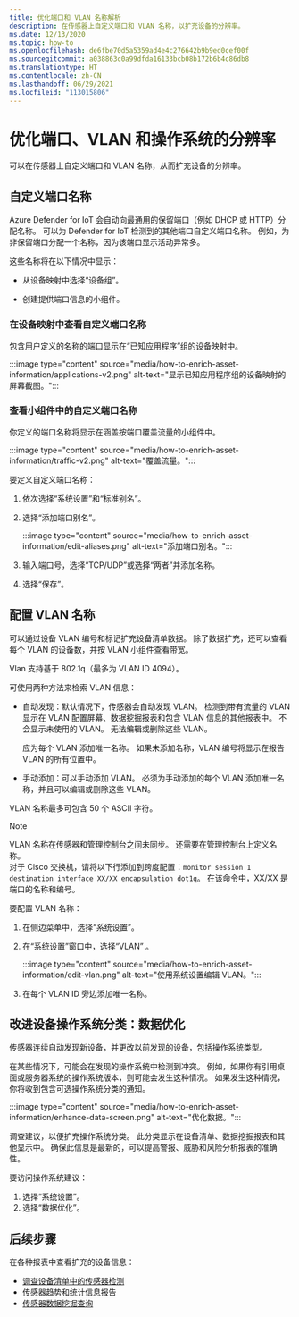```yaml
---
title: 优化端口和 VLAN 名称解析
description: 在传感器上自定义端口和 VLAN 名称，以扩充设备的分辨率。
ms.date: 12/13/2020
ms.topic: how-to
ms.openlocfilehash: de6fbe70d5a5359ad4e4c276642b9b9ed0cef00f
ms.sourcegitcommit: a038863c0a99dfda16133bcb08b172b6b4c86db8
ms.translationtype: HT
ms.contentlocale: zh-CN
ms.lasthandoff: 06/29/2021
ms.locfileid: "113015806"
---
```

# <a name="enhance-port-vlan-and-os-resolution"></a>优化端口、VLAN 和操作系统的分辨率

可以在传感器上自定义端口和 VLAN 名称，从而扩充设备的分辨率。

## <a name="customize-port-names"></a>自定义端口名称

Azure Defender for IoT 会自动向最通用的保留端口（例如 DHCP 或 HTTP）分配名称。 可以为 Defender for IoT 检测到的其他端口自定义端口名称。 例如，为非保留端口分配一个名称，因为该端口显示活动异常多。

这些名称将在以下情况中显示：

  - 从设备映射中选择“设备组”。

  - 创建提供端口信息的小组件。

### <a name="view-custom-port-names-in-the-device-map"></a>在设备映射中查看自定义端口名称

包含用户定义的名称的端口显示在“已知应用程序”组的设备映射中。

:::image type="content" source="media/how-to-enrich-asset-information/applications-v2.png" alt-text="显示已知应用程序组的设备映射的屏幕截图。":::

### <a name="view-custom-port-names-in-widgets"></a>查看小组件中的自定义端口名称

你定义的端口名称将显示在涵盖按端口覆盖流量的小组件中。

:::image type="content" source="media/how-to-enrich-asset-information/traffic-v2.png" alt-text="覆盖流量。":::

要定义自定义端口名称：

1. 依次选择“系统设置”和“标准别名”。

2. 选择“添加端口别名”。

    :::image type="content" source="media/how-to-enrich-asset-information/edit-aliases.png" alt-text="添加端口别名。":::

3. 输入端口号，选择“TCP/UDP”或选择“两者”并添加名称。

4. 选择“保存”。

## <a name="configure-vlan-names"></a>配置 VLAN 名称

可以通过设备 VLAN 编号和标记扩充设备清单数据。 除了数据扩充，还可以查看每个 VLAN 的设备数，并按 VLAN 小组件查看带宽。

Vlan 支持基于 802.1q（最多为 VLAN ID 4094）。

可使用两种方法来检索 VLAN 信息：

- 自动发现：默认情况下，传感器会自动发现 VLAN。 检测到带有流量的 VLAN 显示在 VLAN 配置屏幕、数据挖掘报表和包含 VLAN 信息的其他报表中。 不会显示未使用的 VLAN。 无法编辑或删除这些 VLAN。 

  应为每个 VLAN 添加唯一名称。 如果未添加名称，VLAN 编号将显示在报告 VLAN 的所有位置中。

- 手动添加：可以手动添加 VLAN。 必须为手动添加的每个 VLAN 添加唯一名称，并且可以编辑或删除这些 VLAN。

VLAN 名称最多可包含 50 个 ASCII 字符。

> [!NOTE]
> VLAN 名称在传感器和管理控制台之间未同步。 还需要在管理控制台上定义名称。  
对于 Cisco 交换机，请将以下行添加到跨度配置：`monitor session 1 destination interface XX/XX encapsulation dot1q`。 在该命令中，XX/XX 是端口的名称和编号。

要配置 VLAN 名称：

1. 在侧边菜单中，选择“系统设置”。

2. 在“系统设置”窗口中，选择“VLAN” 。

    :::image type="content" source="media/how-to-enrich-asset-information/edit-vlan.png" alt-text="使用系统设置编辑 VLAN。":::

3. 在每个 VLAN ID 旁边添加唯一名称。

## <a name="improve-device-operating-system-classification-data-enhancement"></a>改进设备操作系统分类：数据优化

传感器连续自动发现新设备，并更改以前发现的设备，包括操作系统类型。

在某些情况下，可能会在发现的操作系统中检测到冲突。 例如，如果你有引用桌面或服务器系统的操作系统版本，则可能会发生这种情况。 如果发生这种情况，你将收到包含可选操作系统分类的通知。

:::image type="content" source="media/how-to-enrich-asset-information/enhance-data-screen.png" alt-text="优化数据。":::

调查建议，以便扩充操作系统分类。 此分类显示在设备清单、数据挖掘报表和其他显示中。 确保此信息是最新的，可以提高警报、威胁和风险分析报表的准确性。

要访问操作系统建议：

1. 选择“系统设置”。
1. 选择“数据优化”。

## <a name="next-steps"></a>后续步骤

在各种报表中查看扩充的设备信息：

- [调查设备清单中的传感器检测](how-to-investigate-sensor-detections-in-a-device-inventory.md)
- [传感器趋势和统计信息报告](how-to-create-trends-and-statistics-reports.md)
- [传感器数据挖掘查询](how-to-create-data-mining-queries.md)
